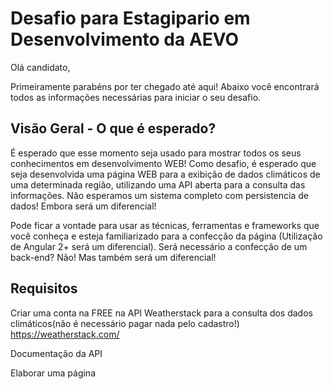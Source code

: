 # Desafio para Estagipario em Desenvolvimento da AEVO

Olá candidato,

Primeiramente parabéns por ter chegado até aqui!  Abaixo você encontrará todos as informações necessárias para iniciar o seu desafio.

## Visão Geral - O que é esperado?
É esperado que esse momento seja usado para mostrar todos os seus conhecimentos em desenvolvimento WEB! 
Como desafio, é esperado que seja desenvolvida uma página WEB  para a exibição de dados climáticos de uma determinada região, utilizando uma API aberta para a consulta das informações.
Não esperamos um sistema completo com persistencia de dados! Embora será um diferencial!

Pode ficar a vontade para usar as técnicas, ferramentas e frameworks que você conheça e esteja familiarizado para a confecção da página (Utilização de Angular 2+ será um diferencial).
Será necessário a confecção de um back-end? Não! Mas também será um diferencial!

## Requisitos
Criar uma conta na FREE na API Weatherstack para a consulta dos dados climáticos(não é necessário pagar nada pelo cadastro!)
https://weatherstack.com/

Documentação da API

Elaborar uma página 
